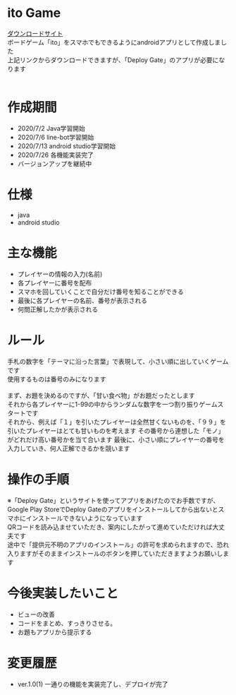 # ito Game  
[ダウンロードサイト](https://dply.me/c0ovfq)  
ボードゲーム「ito」をスマホでもできるようにandroidアプリとして作成しました  
上記リンクからダウンロードできますが、「Deploy Gate」のアプリが必要になります<br>
<br>


# 作成期間
- 2020/7/2 Java学習開始
- 2020/7/6 line-bot学習開始
- 2020/7/13 android studio学習開始
- 2020/7/26 各機能実装完了
- バージョンアップを継続中

# 仕様
- java
- android studio

# 主な機能
- プレイヤーの情報の入力(名前)
- 各プレイヤーに番号を配布
- スマホを回していくことで自分だけ番号を知ることができる
- 最後に各プレイヤーの名前、番号が表示される
- 何問正解したかが表示される

# ルール
手札の数字を「テーマに沿った言葉」で表現して、小さい順に出していくゲームです  
使用するものは番号のみになります  
<br>
まず、お題を決めるのですが、「甘い食べ物」がお題だったとします  
それから各プレイヤーに1-99の中からランダムな数字を一つ割り振りゲームスタートです  
それから、例えば「１」を引いたプレイヤーは全然甘くないものを、「９９」を引いたプレイヤーはとても甘いものを考えます
その番号から連想した「モノ」がどれだけ高い番号かを当て合います
最後に、小さい順にプレイヤーの番号を入力していき、何人正解できるかを競います



# 操作の手順
※「Deploy Gate」というサイトを使ってアプリをあげたのでお手数ですが、Google Play StoreでDeploy Gateのアプリをインストールしてから出ないとスマホにインストールできないようになっています  
QRコードを読み込ませていただき、案内にしたがって進めていただければ大丈夫です  
途中で「提供元不明のアプリのインストール」の許可を求められますので、恐れ入りますがそのままインストールのボタンを押していただきますようお願いします
<br>


# 今後実装したいこと
- ビューの改善
- コードをまとめ、すっきりさせる。
- お題もアプリから提示する

# 変更履歴
- ver.1.0(1)  一通りの機能を実装完了し、デプロイが完了